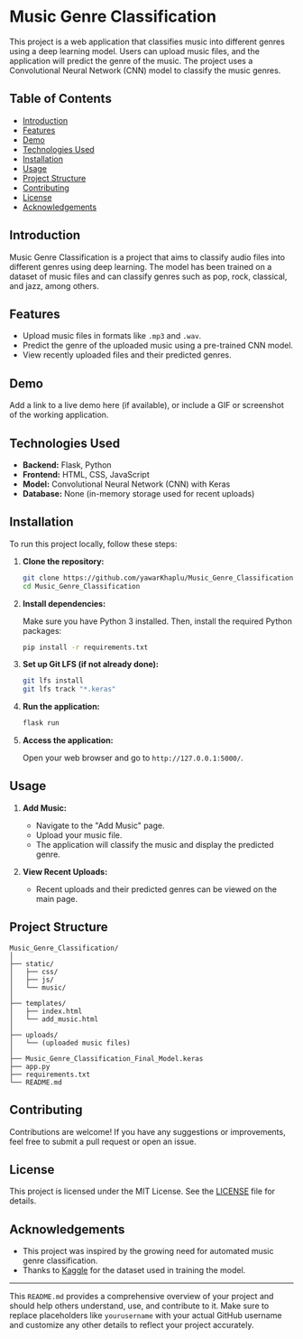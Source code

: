 
# Music Genre Classification

This project is a web application that classifies music into different genres using a deep learning model. Users can upload music files, and the application will predict the genre of the music. The project uses a Convolutional Neural Network (CNN) model to classify the music genres.

## Table of Contents

- [Introduction](#introduction)
- [Features](#features)
- [Demo](#demo)
- [Technologies Used](#technologies-used)
- [Installation](#installation)
- [Usage](#usage)
- [Project Structure](#project-structure)
- [Contributing](#contributing)
- [License](#license)
- [Acknowledgements](#acknowledgements)

## Introduction

Music Genre Classification is a project that aims to classify audio files into different genres using deep learning. The model has been trained on a dataset of music files and can classify genres such as pop, rock, classical, and jazz, among others.

## Features

- Upload music files in formats like `.mp3` and `.wav`.
- Predict the genre of the uploaded music using a pre-trained CNN model.
- View recently uploaded files and their predicted genres.

## Demo

Add a link to a live demo here (if available), or include a GIF or screenshot of the working application.

## Technologies Used

- **Backend:** Flask, Python
- **Frontend:** HTML, CSS, JavaScript
- **Model:** Convolutional Neural Network (CNN) with Keras
- **Database:** None (in-memory storage used for recent uploads)


## Installation

To run this project locally, follow these steps:

1. **Clone the repository:**

   ```bash
   git clone https://github.com/yawarKhaplu/Music_Genre_Classification/
   cd Music_Genre_Classification
   ```

2. **Install dependencies:**

   Make sure you have Python 3 installed. Then, install the required Python packages:

   ```bash
   pip install -r requirements.txt
   ```

3. **Set up Git LFS (if not already done):**

   ```bash
   git lfs install
   git lfs track "*.keras"
   ```

4. **Run the application:**

   ```bash
   flask run
   ```

5. **Access the application:**

   Open your web browser and go to `http://127.0.0.1:5000/`.

## Usage

1. **Add Music:**

   - Navigate to the "Add Music" page.
   - Upload your music file.
   - The application will classify the music and display the predicted genre.

2. **View Recent Uploads:**

   - Recent uploads and their predicted genres can be viewed on the main page.

## Project Structure

```plaintext
Music_Genre_Classification/
│
├── static/
│   ├── css/
│   ├── js/
│   └── music/
│
├── templates/
│   ├── index.html
│   └── add_music.html
│
├── uploads/
│   └── (uploaded music files)
│
├── Music_Genre_Classification_Final_Model.keras
├── app.py
├── requirements.txt
└── README.md
```

## Contributing

Contributions are welcome! If you have any suggestions or improvements, feel free to submit a pull request or open an issue.

## License

This project is licensed under the MIT License. See the [LICENSE](LICENSE) file for details.

## Acknowledgements

- This project was inspired by the growing need for automated music genre classification.
- Thanks to [Kaggle](https://www.kaggle.com/) for the dataset used in training the model.

---

This `README.md` provides a comprehensive overview of your project and should help others understand, use, and contribute to it. Make sure to replace placeholders like `yourusername` with your actual GitHub username and customize any other details to reflect your project accurately.
